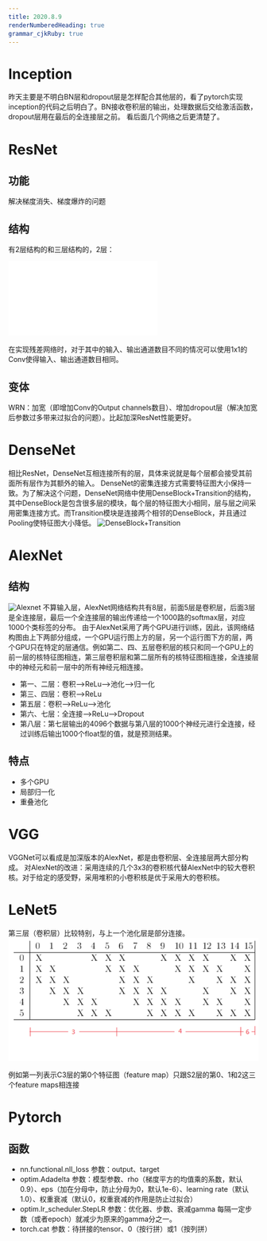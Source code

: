 ```yaml
---
title: 2020.8.9
renderNumberedHeading: true
grammar_cjkRuby: true
---
```


# Inception
昨天主要是不明白BN层和dropout层是怎样配合其他层的，看了pytorch实现inception的代码之后明白了。BN接收卷积层的输出，处理数据后交给激活函数，dropout层用在最后的全连接层之前。
看后面几个网络之后更清楚了。
# ResNet
## 功能
解决梯度消失、梯度爆炸的问题
## 结构
有2层结构的和三层结构的，2层：

![2层的ResNet](./attachments/1596938813543.drawio.html)


   在实现残差网络时，对于其中的输入、输出通道数目不同的情况可以使用1x1的Conv使得输入、输出通道数目相同。
 ## 变体
 WRN：加宽（即增加Conv的Output channels数目）、增加dropout层（解决加宽后参数过多带来过拟合的问题）。比起加深ResNet性能更好。
# DenseNet
相比ResNet，DenseNet互相连接所有的层，具体来说就是每个层都会接受其前面所有层作为其额外的输入。
DenseNet的密集连接方式需要特征图大小保持一致。为了解决这个问题，DenseNet网络中使用DenseBlock+Transition的结构，其中DenseBlock是包含很多层的模块，每个层的特征图大小相同，层与层之间采用密集连接方式。而Transition模块是连接两个相邻的DenseBlock，并且通过Pooling使特征图大小降低。
![DenseBlock+Transition](https://pic4.zhimg.com/80/v2-ed66515594a04be849a8cee707cb83bf_720w.jpg)

# AlexNet
## 结构
![Alexnet](https://imgconvert.csdnimg.cn/aHR0cDovL3BpY3R1cmUucGlnZ3lnYWdhLnRvcC9BbGV4TmV0L0FsZXhOZXQucG5n?x-oss-process=image/format,png)
不算输入层，AlexNet网络结构共有8层，前面5层是卷积层，后面3层是全连接层，最后一个全连接层的输出传递给一个1000路的softmax层，对应1000个类标签的分布。
由于AlexNet采用了两个GPU进行训练，因此，该网络结构图由上下两部分组成，一个GPU运行图上方的层，另一个运行图下方的层，两个GPU只在特定的层通信。例如第二、四、五层卷积层的核只和同一个GPU上的前一层的核特征图相连，第三层卷积层和第二层所有的核特征图相连接，全连接层中的神经元和前一层中的所有神经元相连接。
* 第一、二层：卷积-->ReLu-->池化-->归一化
* 第三、四层：卷积-->ReLu
* 第五层：卷积-->ReLu-->池化
* 第六、七层：全连接-->ReLu-->Dropout
* 第八层：第七层输出的4096个数据与第八层的1000个神经元进行全连接，经过训练后输出1000个float型的值，就是预测结果。
 ## 特点
 * 多个GPU
 * 局部归一化
 * 重叠池化
  
  # VGG
  VGGNet可以看成是加深版本的AlexNet，都是由卷积层、全连接层两大部分构成。
  对AlexNet的改进：采用连续的几个3x3的卷积核代替AlexNet中的较大卷积核。对于给定的感受野，采用堆积的小卷积核是优于采用大的卷积核。
    
  # LeNet5
  第三层（卷积层）比较特别，与上一个池化层是部分连接。
  ![LeNet5第三层连接方式](./images/图片1.png)
  
  例如第一列表示C3层的第0个特征图（feature map）只跟S2层的第0、1和2这三个feature maps相连接

# Pytorch
## 函数
* nn.functional.nll_loss
  参数：output、target
* optim.Adadelta
  参数：模型参数、rho（梯度平方的均值乘的系数，默认0.9）、eps（加在分母中，防止分母为0，默认1e-6）、learning rate（默认1.0）、权重衰减（默认0，权重衰减的作用是防止过拟合）
 * optim.lr_scheduler.StepLR
   参数：优化器、步数、衰减gamma
   每隔一定步数（或者epoch）就减少为原来的gamma分之一。
  * torch.cat
    参数：待拼接的tensor、0（按行拼）或1（按列拼）

  

